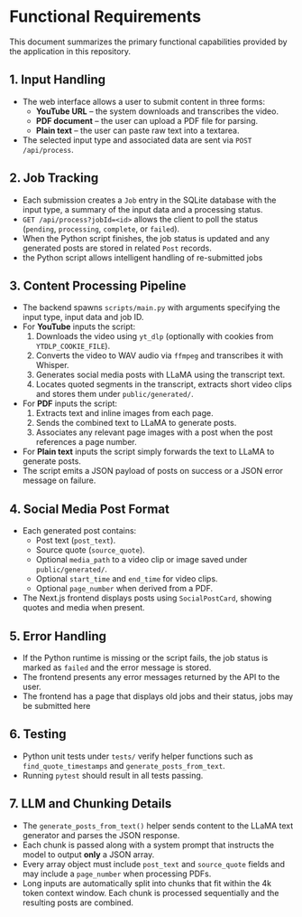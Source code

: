 # Functional Requirements

This document summarizes the primary functional capabilities provided by the application in this repository.

## 1. Input Handling
- The web interface allows a user to submit content in three forms:
  - **YouTube URL** – the system downloads and transcribes the video.
  - **PDF document** – the user can upload a PDF file for parsing.
  - **Plain text** – the user can paste raw text into a textarea.
- The selected input type and associated data are sent via `POST /api/process`.

## 2. Job Tracking
- Each submission creates a `Job` entry in the SQLite database with the input type, a summary of the input data and a processing status.
- `GET /api/process?jobId=<id>` allows the client to poll the status (`pending`, `processing`, `complete`, or `failed`).
- When the Python script finishes, the job status is updated and any generated posts are stored in related `Post` records.
- the Python script allows intelligent handling of re-submitted jobs

## 3. Content Processing Pipeline
- The backend spawns `scripts/main.py` with arguments specifying the input type, input data and job ID.
- For **YouTube** inputs the script:
  1. Downloads the video using `yt_dlp` (optionally with cookies from `YTDLP_COOKIE_FILE`).
  2. Converts the video to WAV audio via `ffmpeg` and transcribes it with Whisper.
  3. Generates social media posts with LLaMA using the transcript text.
  4. Locates quoted segments in the transcript, extracts short video clips and stores them under `public/generated/`.
- For **PDF** inputs the script:
  1. Extracts text and inline images from each page.
  2. Sends the combined text to LLaMA to generate posts.
  3. Associates any relevant page images with a post when the post references a page number.
- For **Plain text** inputs the script simply forwards the text to LLaMA to generate posts.
- The script emits a JSON payload of posts on success or a JSON error message on failure.

## 4. Social Media Post Format
- Each generated post contains:
  - Post text (`post_text`).
  - Source quote (`source_quote`).
  - Optional `media_path` to a video clip or image saved under `public/generated/`.
  - Optional `start_time` and `end_time` for video clips.
  - Optional `page_number` when derived from a PDF.
- The Next.js frontend displays posts using `SocialPostCard`, showing quotes and media when present.

## 5. Error Handling
- If the Python runtime is missing or the script fails, the job status is marked as `failed` and the error message is stored.
- The frontend presents any error messages returned by the API to the user.
- The frontend has a page that displays old jobs and their status, jobs may be submitted here

## 6. Testing
- Python unit tests under `tests/` verify helper functions such as `find_quote_timestamps` and `generate_posts_from_text`.
- Running `pytest` should result in all tests passing.

## 7. LLM and Chunking Details
- The `generate_posts_from_text()` helper sends content to the LLaMA text generator and parses the JSON response.
- Each chunk is passed along with a system prompt that instructs the model to output **only** a JSON array.
- Every array object must include `post_text` and `source_quote` fields and may include a `page_number` when processing PDFs.
- Long inputs are automatically split into chunks that fit within the 4k token context window. Each chunk is processed sequentially and the resulting posts are combined.

